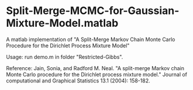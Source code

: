 # Split-Merge-MCMC-for-Gaussian-Mixture-Model.matlab
A matlab implementation of "A Split-Merge Markov Chain Monte Carlo Procedure for the Dirichlet Process Mixture Model"

Usage:
run demo.m in folder "Restricted-Gibbs".





Reference:
Jain, Sonia, and Radford M. Neal. "A split-merge Markov chain Monte Carlo procedure for the Dirichlet process mixture model." Journal of computational and Graphical Statistics 13.1 (2004): 158-182.
